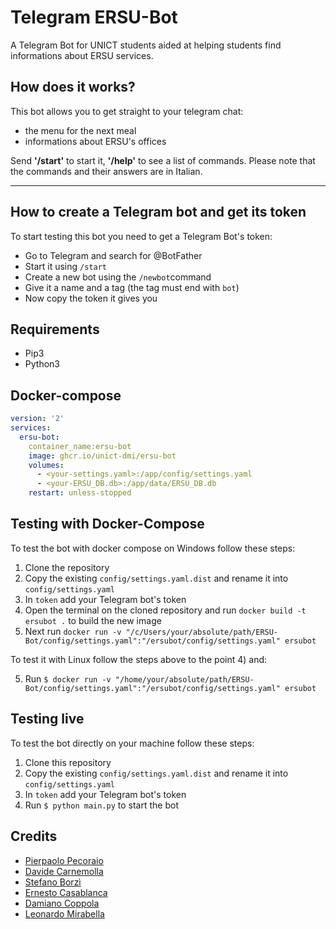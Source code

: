 # Telegram ERSU-Bot
A Telegram Bot for UNICT students aided at helping students find informations about ERSU services.

## How does it works?
This bot allows you to get straight to your telegram chat:
- the menu for the next meal
- informations about ERSU's offices

Send **'/start'** to start it, **'/help'** to see a list of commands.
Please note that the commands and their answers are in Italian.

---

## How to create a Telegram bot and get its token
To start testing this bot you need to get a Telegram Bot's token:
- Go to Telegram and search for @BotFather
- Start it using `/start`
- Create a new bot using the `/newbot`command
- Give it a name and a tag (the tag must end with `bot`)
- Now copy the token it gives you

## Requirements
- Pip3
- Python3

## Docker-compose
```yaml
version: '2'
services:
  ersu-bot:
    container_name:ersu-bot
    image: ghcr.io/unict-dmi/ersu-bot
    volumes:
      - <your-settings.yaml>:/app/config/settings.yaml
      - <your-ERSU_DB.db>:/app/data/ERSU_DB.db
    restart: unless-stopped
```

## Testing with Docker-Compose
To test the bot with docker compose on Windows follow these steps:
1) Clone the repository
2) Copy the existing `config/settings.yaml.dist` and rename it into `config/settings.yaml`
3) In `token` add your Telegram bot's token
4) Open the terminal on the cloned repository and run ```docker build -t ersubot .``` to build the new image
5) Next run ```docker run -v "/c/Users/your/absolute/path/ERSU-Bot/config/settings.yaml":"/ersubot/config/settings.yaml" ersubot```

To test it with Linux follow the steps above to the point 4) and:

5) Run ```$ docker run -v "/home/your/absolute/path/ERSU-Bot/config/settings.yaml":"/ersubot/config/settings.yaml" ersubot```


## Testing live
To test the bot directly on your machine follow these steps:
1) Clone this repository
2) Copy the existing `config/settings.yaml.dist` and rename it into `config/settings.yaml`
3) In `token` add your Telegram bot's token
4) Run `$ python main.py` to start the bot

## Credits
- [Pierpaolo Pecoraio](https://github.com/Pierpaolo791)
- [Davide Carnemolla](https://github.com/daxcpp)
- [Stefano Borzì](https://github.com/Helias)
- [Ernesto Casablanca](https://github.com/TendTo)
- [Damiano Coppola](https://github.com/DefEnge)
- [Leonardo Mirabella](https://github.com/infra-blue)
